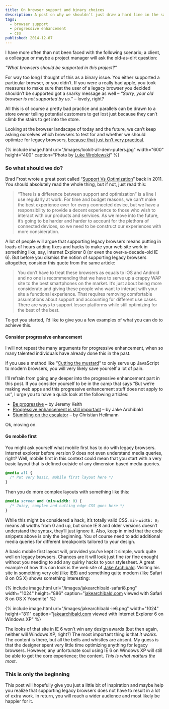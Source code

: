 ```yaml
---
title: On browser support and binary choices
description: A post on why we shouldn’t just draw a hard line in the sand when it comes to browser support decisions.
tags:
  - browser support
  - progressive enhancement
  - css
published: 2014-12-07
---
```


I have more often than not been faced with the following scenario; a client, a colleague or maybe a project manager will ask the old-as-dirt question:

*“What browsers should be supported in this project?”*

For way too long I thought of this as a binary issue. You either supported a particular browser, or you didn’t. If you were a really bad apple, you took measures to make sure that the user of a legacy browser you decided shouldn’t be supported got a snarky message as well – *“Sorry, your old browser is not supported by us.”* – lovely, right?

All this is of course a pretty bad practice and parallels can be drawn to a store owner telling potential customers to get lost just because they can’t climb the stairs to get into the store.

Looking at the browser landscape of today and the future, we can’t keep asking ourselves which browsers to test for and whether we should optimize for legacy browsers, [because that just isn’t very practical](http://www.quirksmode.org/presentations/USTourApril11/albany.pdf).

{% include image.html
  url="/images/lookit-all-dem-puters.jpg"
  width="600"
  height="400"
  caption="Photo by [Luke Wroblewski](https://twitter.com/lukew/)"
%}

### So what should we do?

Brad Frost wrote a great post called “[Support Vs Optimization](http://bradfrost.com/blog/mobile/support-vs-optimization/)” back in 2011. You should absolutely read the whole thing, but if not, just read this:

> “There is a difference between support and optimization” is a line I use regularly at work. For time and budget reasons, we can’t make the best experience ever for every connected device, but we have a responsibility to provide a decent experience to those who wish to interact with our products and services. As we move into the future, it’s going to be harder and harder to account for the plethora of connected devices, so we need to be construct our experiences with more consideration.

A lot of people will argue that supporting legacy browsers means putting in loads of hours adding fixes and hacks to make your web site work in something like, say, Internet Explorer 8 (or even the over-a-decade-old IE 6). But before you dismiss the notion of supporting legacy browsers altogether, consider this quote from the same article:

> You don’t have to treat these browsers as equals to iOS and Android and no one is recommending that we have to serve up a crappy WAP site to the best smartphones on the market. It’s just about being more considerate and giving these people who want to interact with your site a functional experience. That requires removing comfortable assumptions about support and accounting for different use cases. There are ways to support lesser platforms while still optimizing for the best of the best.

To get you started, I’d like to give you a few examples of what you can do to achieve this.

#### Consider progressive enhancement

I will not repeat the many arguments for progressive enhancement, when so many talented individuals have already done this in the past.

If you use a method like “[Cutting the mustard](http://responsivenews.co.uk/post/18948466399/cutting-the-mustard)” to only serve up JavaScript to modern browsers, you will very likely save yourself a lot of pain.

I’ll refrain from going any deeper into the progressive enhancement part in this post. If you consider yourself to be in the camp that says “But we’re making web apps and this progressive enhancement stuff does not apply to us”, I urge you to have a quick look at the following articles:

* [Be progressive](https://adactio.com/journal/7706) – by Jeremy Keith
* [Progressive enhancement is still important](http://jakearchibald.com/2013/progressive-enhancement-still-important/) – by Jake Archibald
* [Stumbling on the escalator](http://christianheilmann.com/2012/02/16/stumbling-on-the-escalator/) – by Christian Heilmann

Ok, moving on.

#### Go mobile first

You might ask yourself what mobile first has to do with legacy browsers. Internet explorer before version 9 does not even understand media queries, right? Well, mobile first in this context could mean that you start with a very basic layout that is defined outside of any dimension based media queries.

~~~css
@media all {
  /* Put very basic, mobile first layout here */
}
~~~

Then you do more complex layouts with something like this:

~~~css
@media screen and (min-width: 0) {
  /* Juicy, complex and cutting edge CSS goes here */
}
~~~

While this might be considered a hack, it’s totally valid CSS. `min-width: 0;` means all widths from 0 and up, but since IE 8 and older versions doesn’t understand the syntax, they’ll just ignore it. Also, keep in mind that the code snippets above is only the beginning. You of course need to add additional media queries for different breakpoints tailored to your design.

A basic mobile first layout will, provided you’ve kept it simple, work quite well on legacy browsers. Chances are it will look just fine (or fine enough) without you needing to add any quirky hacks to your stylesheet. A great example of how this can look is the web site of [Jake Archibald](http://jakearchibald.com). Visiting his site in something very old (like IE6) and something quite modern (like Safari 8 on OS X) shows something interesting:

{% include image.html
  url="/images/jakearchibald-safari8.png"
  width="1024"
  height="886"
  caption="[jakearchibald.com](http://jakearchibald.com) viewed with Safari 8 on OS X Yosemite"
%}

{% include image.html
  url="/images/jakearchibald-ie6.png"
  width="1024"
  height="811"
  caption="[jakearchibald.com](http://jakearchibald.com) viewed with Internet Explorer 6 on Windows XP"
%}

The looks of that site in IE 6 won’t win any design awards (but then again, neither will Windows XP, right?) The most important thing is that *it works*. The content is there, but all the bells and whistles are absent. My guess is that the designer spent very little time optimizing anything for legacy browsers. However, any unfortunate soul using IE 6 on Windows XP will still be able to get the core experience; the content. *This is what matters the most*.

### This is only the beginning

This post will hopefully give you just a little bit of inspiration and maybe help you realize that supporting legacy browsers does not have to result in a lot of extra work. In return, you will reach a wider audience and most likely be happier for it.
